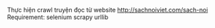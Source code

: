 Thực hiện crawl truyện đọc từ website   http://sachnoiviet.com/sach-noi
Requirement: selenium 
             scrapy
             urllib
  
